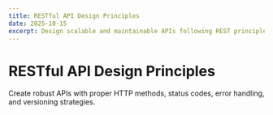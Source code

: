 ```yaml
---
title: RESTful API Design Principles
date: 2025-10-15
excerpt: Design scalable and maintainable APIs following REST principles
---
```


# RESTful API Design Principles

Create robust APIs with proper HTTP methods, status codes, error handling, and versioning strategies.
